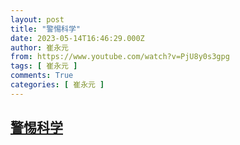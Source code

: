 ```yaml
---
layout: post
title: "警惕科学"
date: 2023-05-14T16:46:29.000Z
author: 崔永元
from: https://www.youtube.com/watch?v=PjU8y0s3gpg
tags: [ 崔永元 ]
comments: True
categories: [ 崔永元 ]
---
```

<!--1684082789000-->
[警惕科学](https://www.youtube.com/watch?v=PjU8y0s3gpg)
------

<div>

</div>

